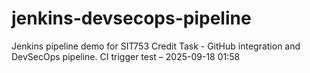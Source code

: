 # jenkins-devsecops-pipeline
Jenkins pipeline demo for SIT753 Credit Task - GitHub integration and DevSecOps pipeline.
CI trigger test – 2025-09-18 01:58
